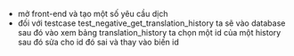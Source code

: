 - mở front-end và tạo một số yêu cầu dịch
- đối với testcase test_negative_get_translation_history ta sẽ vào database sau đó vào xem bảng translation_history ta chọn một id của một history sau đó sửa cho id đó sai và thay vào biến id
